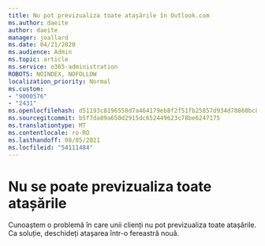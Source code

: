 ```yaml
---
title: Nu pot previzualiza toate atașările în Outlook.com
ms.author: daeite
author: daeite
manager: joallard
ms.date: 04/21/2020
ms.audience: Admin
ms.topic: article
ms.service: o365-administration
ROBOTS: NOINDEX, NOFOLLOW
localization_priority: Normal
ms.custom:
- "9000576"
- "2431"
ms.openlocfilehash: d51193c8196558d7a464179eb8f2f51fb25857d934d70860bc84c4f1f2bf0389
ms.sourcegitcommit: b5f7da89a650d2915dc652449623c78be6247175
ms.translationtype: MT
ms.contentlocale: ro-RO
ms.lasthandoff: 08/05/2021
ms.locfileid: "54111484"
---
```

# <a name="cant-preview-all-of-an-attachment"></a>Nu se poate previzualiza toate atașările

Cunoaștem o problemă în care unii clienți nu pot previzualiza toate atașările. Ca soluție, deschideți atașarea într-o fereastră nouă.